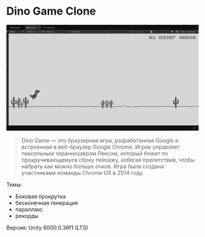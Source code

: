 # Dino Game Clone
![Dino Game](dino-game-clone.png)

> Dino Game — это браузерная игра, разработанная Google и встроенная в веб-браузер Google Chrome. Игрок управляет пиксельным тираннозавром Рексом,
> который бежит по прокручивающемуся сбоку пейзажу, избегая препятствий, чтобы набрать как можно больше очков. Игра была создана участниками команды Chrome UX в 2014 году.

Темы: 
- Боковая прокрутка
- бесконечная генерация
- параллакс
- рекорды


Версия: Unity 6000.0.36f1 (LTS)
